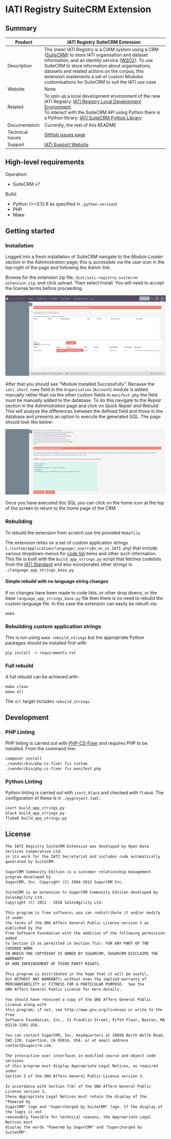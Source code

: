 # IATI Registry SuiteCRM Extension


## Summary

 Product  | IATI Registry SuiteCRM Extension 
--- | ---
Description |The (new) IATI Registry is a CIAM system using a CRM ([SuiteCRM](https://github.com/salesagility/SuiteCRM)) to store IATI organisation and dataset information, and an identity service ([WSO2](https://github.com/wso2/product-is)).  To use SuiteCRM to store information about organisations, datasets and related actions on the corpus, this extension implements a set of custom Modules customisations for SuiteCRM to suit the IATI use case.
Website |None
Related |To spin up a local development environment of the new IATI Registry: [IATI Registry Local Development Environment](https://github.com/IATI/iati-registry-localdev).<br />To interact with the SuiteCRM API using Python there is a Python library: [IATI SuiteCRM Python Library](https://github.com/IATI/iati-registry-libsuitecrm)
Documentation |Currently, the rest of this README
Technical Issues |[GitHub issues page](https://github.com/IATI/iati-registry-suitecrm-extension/issues)
Support |[IATI Support Website](https://iatistandard.org/en/guidance/get-support/)

## High-level requirements

Operation:
* SuiteCRM v7

Build:
* Python (>=3.12.6 as specified in `.python-version`)
* PHP
* Make

## Getting started
### Installation

Logged into a fresh installation of SuiteCRM navigate to the *Module Loader* section in the *Administration* page; this is accessible via the user icon in the top-right of the page and following the *Admin* link.

Browse for the extension zip file, `dist/iati-registry-suitecrm-extension.zip`, and click upload.  Then select Install.  You will need to accept the license terms before proceeding.

![Module Loader screen in SuiteCRM](module-loader.png)

After that you should see "Module Installed Successfully".  Because the `iati_short_name` field in the `Organisation` (`Account`) module is added manually rather than via the other custom fields in `manifest.php` the field must be manually added to the database.  To do this navigate to the *Repair* section in the *Administration* page and click on *Quick Repair and Rebuild*.  This will analyse the differences between the defined field and those in the database and presents an option to execute the generated SQL.  The page should look like below:

![Quick Repair and Rebuild screen in SuiteCRM](quick-repair-and-rebuild.png)

Once you have executed this SQL you can click on the home icon at the top of the screen to return to the home page of the CRM.

### Rebuilding
To rebuild the extension from scratch use the provided `Makefile`.

The extension relies on a set of custom application strings (`./custom/application/language/_override_en_us.IATI.php`) that include various dropdown menus for [code list](https://iatistandard.org/en/iati-standard/203/codelists/) items and other such information.  This file is built with the `build_app_strings.py` script that fetches codelists from the [IATI Standard](https://iatistandard.org/en/guidance/developer/codelist-api/) and also incorporates other strings in `./language_app_strings_base.py`.

#### Simple rebuild with no language string changes

If no changes have been made to code lists, or other drop downs, or the base `language_app_strings_base.py` file then there is no need to rebuild the custom language file.  In this case the extension can easily be rebuilt via:

```
make
```

### Rebuilding custom application strings
This is run using `make rebuild_strings` but the appropriate Python packages should be installed first with:

```
pip install -r requirements.txt
```

### Full rebuild

A full rebuild can be achieved with:

```
make clean
make all
```

The `all` target includes `rebuild_strings`.

## Development

### PHP Linting

PHP linting is carried out with [PHP-CS-Fixer](https://github.com/PHP-CS-Fixer/PHP-CS-Fixer/tree/master) and requires PHP to be installed.  From the command line:

```
composer install
./vendor/bin/php-cs-fixer fix custom
./vendor/bin/php-cs-fixer fix manifest.php
```

### Python Linting

Python linting is carried out with `isort`, `black` and checked with `flake8`.  The configuration of these is in `./pyproject.toml`.

```
isort build_app_strings.py
black build_app_strings.py
flake8 build_app_strings.py
```


## License
    The IATI Registry SuiteCRM Extension was developed by Open Data Services Cooperative Ltd.
    in its work for the IATI Secretariat and includes code automatically generated by SuiteCRM.
    
    SugarCRM Community Edition is a customer relationship management program developed by
    SugarCRM, Inc. Copyright (C) 2004-2013 SugarCRM Inc.
    
    SuiteCRM is an extension to SugarCRM Community Edition developed by SalesAgility Ltd.
    Copyright (C) 2011 - 2018 SalesAgility Ltd.
    
    This program is free software; you can redistribute it and/or modify it under
    the terms of the GNU Affero General Public License version 3 as published by the
    Free Software Foundation with the addition of the following permission added
    to Section 15 as permitted in Section 7(a): FOR ANY PART OF THE COVERED WORK
    IN WHICH THE COPYRIGHT IS OWNED BY SUGARCRM, SUGARCRM DISCLAIMS THE WARRANTY
    OF NON INFRINGEMENT OF THIRD PARTY RIGHTS.
    
    This program is distributed in the hope that it will be useful,
    but WITHOUT ANY WARRANTY; without even the implied warranty of
    MERCHANTABILITY or FITNESS FOR A PARTICULAR PURPOSE.  See the
    GNU Affero General Public License for more details.
    
    You should have received a copy of the GNU Affero General Public License along with
    this program; if not, see http://www.gnu.org/licenses or write to the Free
    Software Foundation, Inc., 51 Franklin Street, Fifth Floor, Boston, MA
    02110-1301 USA.
    
    You can contact SugarCRM, Inc. headquarters at 10050 North Wolfe Road,
    SW2-130, Cupertino, CA 95014, USA. or at email address contact@sugarcrm.com.
    
    The interactive user interfaces in modified source and object code versions
    of this program must display Appropriate Legal Notices, as required under
    Section 5 of the GNU Affero General Public License version 3.
    
    In accordance with Section 7(b) of the GNU Affero General Public License version 3,
    these Appropriate Legal Notices must retain the display of the "Powered by
    SugarCRM" logo and "Supercharged by SuiteCRM" logo. If the display of the logos is not
    reasonably feasible for technical reasons, the Appropriate Legal Notices must
    display the words "Powered by SugarCRM" and "Supercharged by SuiteCRM".
